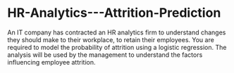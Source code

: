 # HR-Analytics---Attrition-Prediction
An IT company has contracted an HR analytics firm to understand changes they should make to their workplace, to retain their employees. You are required to model the probability of attrition using a logistic regression. The analysis will be used by the management to understand the factors influencing employee attrition.
